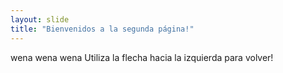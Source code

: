 ```yaml
---
layout: slide
title: "Bienvenidos a la segunda página!"
---
```

wena wena wena
Utiliza la flecha hacia la izquierda para volver!
